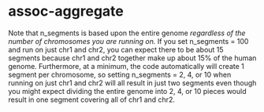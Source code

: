# assoc-aggregate


Note that n_segments is based upon the entire genome *regardless of the number of chromosomes you are running on.* If you set n_segments = 100 and run on just chr1 and chr2, you can expect there to be about 15 segments because chr1 and chr2 together make up about 15% of the human genome. Furthermore, at a minimum, the code automatically will create 1 segment per chromosome, so setting n_segments = 2, 4, or 10 when running on just chr1 and chr2 will all result in just two segments even though you might expect dividing the entire genome into 2, 4, or 10 pieces would result in one segment covering all of chr1 and chr2.